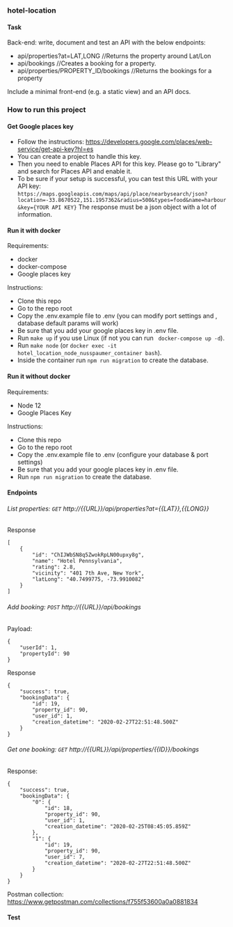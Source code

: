 ### hotel-location

#### Task

Back-end: write, document and test an API with the below endpoints:
* api/properties?at=LAT,LONG	//Returns the property around Lat/Lon
* api/bookings	//Creates a booking for a property.
* api/properties/PROPERTY_ID/bookings	//Returns the bookings for a property

Include a minimal front-end (e.g. a static view) and an API docs.

### How to run this project

#### Get Google places key

* Follow the instructions: https://developers.google.com/places/web-service/get-api-key?hl=es
* You can create a project to handle this key.
* Then you need to enable Places API for this key. Please go to "Library" and search for Places API and enable it.
* To be sure if your setup is successful, you can test this URL with your API key:
```https://maps.googleapis.com/maps/api/place/nearbysearch/json?location=-33.8670522,151.1957362&radius=500&types=food&name=harbour&key={YOUR API KEY}```
The response must be a json object with a lot of information.

#### Run it with docker
Requirements:
* docker
* docker-compose
* Google places key

Instructions:
* Clone this repo
* Go to the repo root
* Copy the .env.example file to .env (you can modify port settings and , database default params will work)
* Be sure that you add your google places key in .env file.
* Run ``` make up ``` if you use Linux (if not you can run ``` docker-compose up -d```).
* Run ``` make node ``` (or ```docker exec -it hotel_location_node_nusspaumer_container bash```).
* Inside the container run ```npm run migration``` to create the database.

#### Run it without docker
Requirements:
* Node 12
* Google Places Key

Instructions:
* Clone this repo
* Go to the repo root
* Copy the .env.example file to .env (configure your database & port settings)
* Be sure that you add your google places key in .env file.
* Run ```npm run migration``` to create the database.

#### Endpoints

###### List properties: ```GET``` http://{{URL}}/api/properties?at={{LAT}},{{LONG}}

Response
```
[
    {
        "id": "ChIJWbSN8q5ZwokRpLN00upxy8g",
        "name": "Hotel Pennsylvania",
        "rating": 2.8,
        "vicinity": "401 7th Ave, New York",
        "latLong": "40.7499775, -73.9910082"
    }
]
```

###### Add booking: ```POST``` http://{{URL}}/api/bookings

Payload:

```
{
	"userId": 1,
	"propertyId": 90
}
```

Response
```
{
    "success": true,
    "bookingData": {
        "id": 19,
        "property_id": 90,
        "user_id": 1,
        "creation_datetime": "2020-02-27T22:51:48.500Z"
    }
}
```

###### Get one booking: ```GET``` http://{{URL}}/api/properties/{{ID}}/bookings

Response:
```
{
    "success": true,
    "bookingData": {
        "0": {
            "id": 18,
            "property_id": 90,
            "user_id": 1,
            "creation_datetime": "2020-02-25T08:45:05.859Z"
        },
        "1": {
            "id": 19,
            "property_id": 90,
            "user_id": 7,
            "creation_datetime": "2020-02-27T22:51:48.500Z"
        }
    }
}
```

Postman collection: https://www.getpostman.com/collections/f755f53600a0a0881834

#### Test